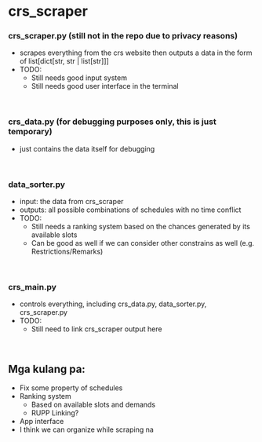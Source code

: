 # crs_scraper

### crs_scraper.py (still not in the repo due to privacy reasons)
 - scrapes everything from the crs website then outputs a data in the form of list[dict[str, str | list[str]]]
 - TODO:
   - Still needs good input system
   - Still needs good user interface in the terminal 

<br />

### crs_data.py (for debugging purposes only, this is just temporary)
 - just contains the data itself for debugging

<br />

### data_sorter.py
 - input: the data from crs_scraper
 - outputs: all possible combinations of schedules with no time conflict
 - TODO:
   - Still needs a ranking system based on the chances generated by its available slots
   - Can be good as well if we can consider other constrains as well (e.g. Restrictions/Remarks) 

<br />

### crs_main.py
 - controls everything, including crs_data.py, data_sorter.py, crs_scraper.py
 - TODO:
   - Still need to link crs_scraper output here

<br />

 
## Mga kulang pa:
 - Fix some property of schedules 
 - Ranking system
   - Based on available slots and demands  
   - RUPP Linking?  
 - App interface
 - I think we can organize while scraping na
